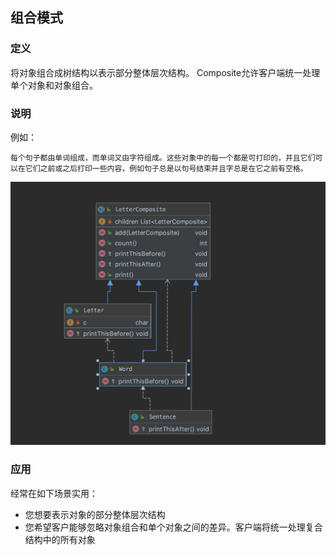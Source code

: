 ## 组合模式

### 定义

将对象组合成树结构以表示部分整体层次结构。 Composite允许客户端统一处理单个对象和对象组合。

### 说明

例如：

```
每个句子都由单词组成，而单词又由字符组成。这些对象中的每一个都是可打印的，并且它们可以在它们之前或之后打印一些内容，例如句子总是以句号结束并且字总是在它之前有空格。
```

![omposite](https://raw.githubusercontent.com/Jximing/git_resources/master/pictures/Composite.jpg)

### 应用

经常在如下场景实用：

- 您想要表示对象的部分整体层次结构
- 您希望客户能够忽略对象组合和单个对象之间的差异。客户端将统一处理复合结构中的所有对象